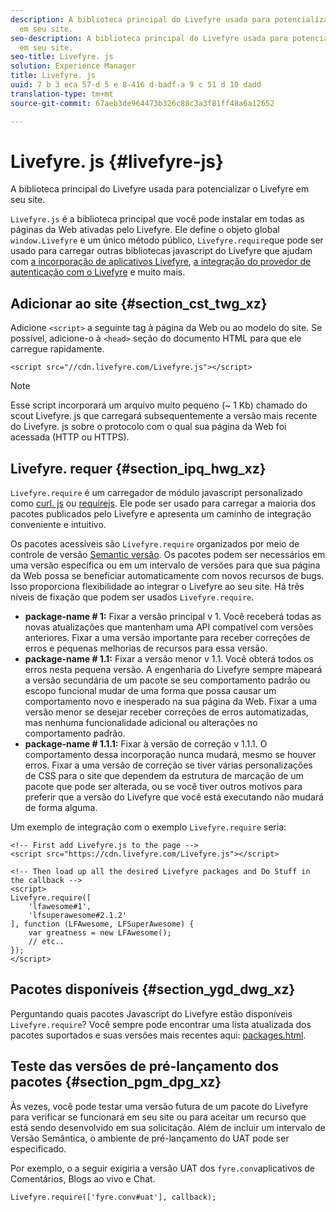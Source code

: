 ```yaml
---
description: A biblioteca principal do Livefyre usada para potencializar o Livefyre
  em seu site.
seo-description: A biblioteca principal do Livefyre usada para potencializar o Livefyre
  em seu site.
seo-title: Livefyre. js
solution: Experience Manager
title: Livefyre. js
uuid: 7 b 3 eca 57-d 5 e 8-416 d-badf-a 9 c 51 d 10 dadd
translation-type: tm+mt
source-git-commit: 67aeb3de964473b326c88c3a3f81ff48a6a12652

---
```



# Livefyre. js {#livefyre-js}

A biblioteca principal do Livefyre usada para potencializar o Livefyre em seu site.

`Livefyre.js` é a biblioteca principal que você pode instalar em todas as páginas da Web ativadas pelo Livefyre. Ele define o objeto global `window.Livefyre` e um único método público, `Livefyre.require`que pode ser usado para carregar outras bibliotecas javascript do Livefyre que ajudam com [a incorporação de aplicativos Livefyre](/help/implementation/c-getting-started/c-implementation-process/c-using-livefyre.js-to-create-customize-and-use-apps-on-your-site.md), [a integração do provedor de autenticação com o Livefyre](/help/implementation/t-about-identity-integration/t-about-identity-integration.md) e muito mais.

## Adicionar ao site {#section_cst_twg_xz}

Adicione `<script>` a seguinte tag à página da Web ou ao modelo do site. Se possível, adicione-o à `<head>` seção do documento HTML para que ele carregue rapidamente.

```
<script src="//cdn.livefyre.com/Livefyre.js"></script>
```

>[!NOTE]
>
>Esse script incorporará um arquivo muito pequeno (~ 1 Kb) chamado do scout Livefyre. js que carregará subsequentemente a versão mais recente do Livefyre. js sobre o protocolo com o qual sua página da Web foi acessada (HTTP ou HTTPS).

## Livefyre. requer {#section_ipq_hwg_xz}

`Livefyre.require` é um carregador de módulo javascript personalizado como [curl. js](https://github.com/cujojs/curl) ou [requirejs](https://requirejs.org/). Ele pode ser usado para carregar a maioria dos pacotes publicados pelo Livefyre e apresenta um caminho de integração conveniente e intuitivo.

Os pacotes acessíveis são `Livefyre.require` organizados por meio de controle de versão [Semantic versão](https://semver.org/). Os pacotes podem ser necessários em uma versão específica ou em um intervalo de versões para que sua página da Web possa se beneficiar automaticamente com novos recursos de bugs. Isso proporciona flexibilidade ao integrar o Livefyre ao seu site. Há três níveis de fixação que podem ser usados `Livefyre.require`.

* **package-name # 1:** Fixar a versão principal v 1. Você receberá todas as novas atualizações que mantenham uma API compatível com versões anteriores. Fixar a uma versão importante para receber correções de erros e pequenas melhorias de recursos para essa versão.
* **package-name # 1.1:** Fixar a versão menor v 1.1. Você obterá todos os erros nesta pequena versão. A engenharia do Livefyre sempre mapeará a versão secundária de um pacote se seu comportamento padrão ou escopo funcional mudar de uma forma que possa causar um comportamento novo e inesperado na sua página da Web. Fixar a uma versão menor se desejar receber correções de erros automatizadas, mas nenhuma funcionalidade adicional ou alterações no comportamento padrão.
* **package-name # 1.1.1:** Fixar à versão de correção v 1.1.1. O comportamento dessa incorporação nunca mudará, mesmo se houver erros. Fixar a uma versão de correção se tiver várias personalizações de CSS para o site que dependem da estrutura de marcação de um pacote que pode ser alterada, ou se você tiver outros motivos para preferir que a versão do Livefyre que você está executando não mudará de forma alguma.

Um exemplo de integração com o exemplo `Livefyre.require` seria:

```
<!-- First add Livefyre.js to the page --> 
<script src="https://cdn.livefyre.com/Livefyre.js"></script> 
  
<!-- Then load up all the desired Livefyre packages and Do Stuff in the callback --> 
<script> 
Livefyre.require([ 
    'lfawesome#1', 
    'lfsuperawesome#2.1.2' 
], function (LFAwesome, LFSuperAwesome) { 
    var greatness = new LFAwesome(); 
    // etc.. 
}); 
</script>
```

## Pacotes disponíveis {#section_ygd_dwg_xz}

Perguntando quais pacotes Javascript do Livefyre estão disponíveis `Livefyre.require`? Você sempre pode encontrar uma lista atualizada dos pacotes suportados e suas versões mais recentes aqui: [packages.html](https://cdn.livefyre.com/packages.html).

## Teste das versões de pré-lançamento dos pacotes {#section_pgm_dpg_xz}

Às vezes, você pode testar uma versão futura de um pacote do Livefyre para verificar se funcionará em seu site ou para aceitar um recurso que está sendo desenvolvido em sua solicitação. Além de incluir um intervalo de Versão Semântica, o ambiente de pré-lançamento do UAT pode ser especificado.

Por exemplo, o a seguir exigiria a versão UAT dos `fyre.conv`aplicativos de Comentários, Blogs ao vivo e Chat.

```
Livefyre.require(['fyre.conv#uat'], callback); 
```

